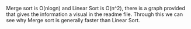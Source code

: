 Merge sort is O(nlogn) and Linear Sort is O(n^2), there is a graph provided that gives the information a visual in the readme file.
Through this we can see why Merge sort is generally faster than Linear Sort.